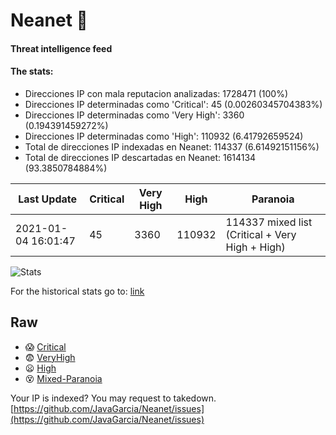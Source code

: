 # Neanet :hocho:
#### Threat intelligence feed
#### The stats:

- Direcciones IP con mala reputacion analizadas: 1728471 (100%)
- Direcciones IP determinadas como 'Critical':  45 (0.00260345704383%)
- Direcciones IP determinadas como 'Very High':  3360 (0.194391459272%)
- Direcciones IP determinadas como 'High':  110932 (6.41792659524)
- Total de direcciones IP indexadas en Neanet:  114337 (6.61492151156%)
- Total de direcciones IP descartadas en Neanet:  1614134 (93.3850784884%)

| Last Update | Critical | Very High | High | Paranoia |
| --- | --- | --- | --- | --- |
| 2021-01-04 16:01:47 | 45 | 3360 | 110932 | 114337 mixed list (Critical + Very High + High)|

![Stats](https://docs.google.com/spreadsheets/d/e/2PACX-1vSnaNMIXVabIpDJjufMlzH7poXnshF3mgd8Is1g9ytUEzVsP5my4Trn8f-xkoLLQ38xpL3HtmUexLo6/pubchart?oid=501124687&format=image)

For the historical stats go to: [link](/stats.csv)
## Raw
- :scream: [Critical](https://raw.githubusercontent.com/JavaGarcia/Neanet/master/blacklists/neanet_critical.txt)
- :fearful: [VeryHigh](https://raw.githubusercontent.com/JavaGarcia/Neanet/master/blacklists/neanet_veryHigh.txtt)
- :frowning: [High](https://raw.githubusercontent.com/JavaGarcia/Neanet/master/blacklists/neanet_high.txt)
- :dizzy_face: [Mixed-Paranoia](https://raw.githubusercontent.com/JavaGarcia/Neanet/master/blacklists/neanet_all.txt)


Your IP is indexed? You may request to takedown. [https://github.com/JavaGarcia/Neanet/issues](https://github.com/JavaGarcia/Neanet/issues)






































































































































































































































































































































































































































































































































































































































































































































































































































































































































































































































































































































































































































































































































































































































































































































































































































































































































































































































































































































































































































































































































































































































































































































































































































































































































































































































































































































































































































































































































































































































































































































































































































































































































































































